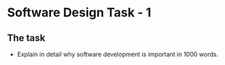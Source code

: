 # Software Design Task - 1

## The task
- Explain in detail why software development is important in 1000 words.
